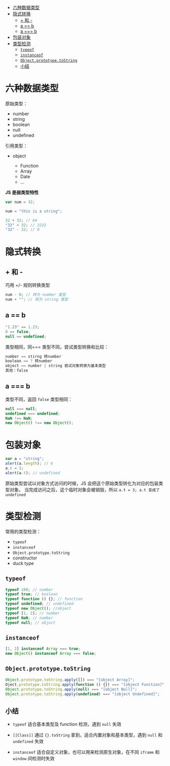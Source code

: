 <!-- TOC -->

- [六种数据类型](#六种数据类型)
- [隐式转换](#隐式转换)
  - [+ 和 -](#ulli和--liul)
  - [a == b](#a--b)
  - [a === b](#a--b-1)
- [包装对象](#包装对象)
- [类型检测](#类型检测)
  - [`typeof`](#typeof)
  - [`instanceof`](#instanceof)
  - [`Object.prototype.toString`](#objectprototypetostring)
  - [小结](#小结)

<!-- /TOC -->

# 六种数据类型

原始类型：

- number
- string
- boolean
- null
- undefined

引用类型：

- object

  - Function
  - Array
  - Date
  - ...

**JS 是弱类型特性**

```js
var num = 32;

num = "this is a string";

32 + 32; // 64
"32" + 32; // 3232
"32" - 32; // 0
```

# 隐式转换

## + 和 -

巧用 +/- 规则转换类型

```js
num - 0; // 转为 number 类型
num + ""; // 转为 string 类型
```

## a == b

```js
"1.23" == 1.23;
0 == false;
null == undefined;
```

类型相同，同===
类型不同，尝试类型转换和比较：

```js
number == stirng 转number
boolean == ? 转number
object == number | string 尝试对象转换为基本类型
其他：false
```

## a === b

类型不同，返回 `false`
类型相同：

```js
null === null;
undefined === undefined;
NaN !== NaN;
new Object() !== new Object();
```

# 包装对象

```js
var a = "string";
alert(a.length); // 6
a.t = 3;
alert(a.t); // undefined
```

原始类型尝试以对象方式访问的时候，JS 会把这个原始类型转化为对应的包装类型对象。
当完成访问之后，这个临时对象会被销毁，所以 `a.t = 3; a.t 变成了 undefined`

# 类型检测

常用的类型检测：

- `typeof`
- `instanceof`
- `Object.prototype.toString`
- constructor
- duck type

## `typeof`

```js
typeof 100; // number
typeof true; // boolean
typeof function () {}; // function
typeof undefined; // undefined
typeof new Object(); //object
typeof [1, 2]; // number
typeof NaN; // number
typeof null; // object
```

## `instanceof`

```js
[1, 2] instanceof Array === true;
new Object() instanceof Array === false;
```

## `Object.prototype.toString`

```js
Object.prototype.toString.apply([]) === "[object Array]";
Oject.prototype.toString.apply(function () {}) === "[object Function]";
Object.prototype.toString.apply(null) === "[object Null]";
Object.prototype.toString.apply(undefined) === "[object Undefined]";
```

## 小结

- `typeof`
  适合基本类型及 function 检测，遇到 `null` 失效

- `[[Class]]`
  通过 `{}.toString` 拿到，适合内置对象和基本类型，遇到 `null` 和 `undefined` 失效

- `instanceof`
  适合自定义对象，也可以用来检测原生对象，在不同 `iframe` 和 `window` 间检测时失效
